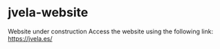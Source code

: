 # jvela-website
Website under construction
Access the website using the following link: https://jvela.es/
